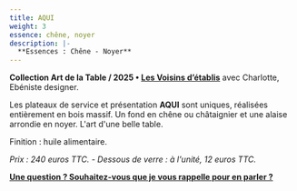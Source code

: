 ```yaml
---
title: AQUI
weight: 3
essence: chêne, noyer
description: |-
  **Essences : Chêne - Noyer**
---
```


**Collection Art de la Table / 2025 • [Les Voisins d’établis](/oeuvres/voisins/)** avec Charlotte, Ebéniste designer.

Les plateaux de service et présentation **AQUI** sont uniques, réalisées entièrement en bois massif.
Un fond en chêne ou châtaignier et une alaise arrondie en noyer.
L'art d'une belle table.

Finition : huile alimentaire. 

*Prix : 240 euros TTC. - Dessous de verre : à l'unité, 12 euros TTC.*

**[Une question ? Souhaitez-vous que je vous rappelle pour en parler ?](https://f1fd647b.sibforms.com/serve/MUIFAHiPlnQXs66jFHLbWhCpAXOPr-7nFEp-r6B9oHYfGdAH-vGASTUOddtxZoX1aH1-mKZZLWoOOARqKUcPk7flSvOu9VnzgPRLfoLImoF9_Ri5DjdpAHslSS5aYxAMUUr5pPfn2kVYXde5Q9Xk-eerzssBVqOgloe4TI44mYeyW9C9X3Rbp1SLV9rtx5lVydvERhoWNGpuWaOE)**

